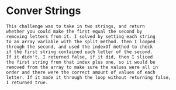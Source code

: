 # Conver Strings
	This challenge was to take in two strings, and return
	whether you could make the first equal the second by 
	removing letters from it. I solved by setting each string
	to an array variable with the split method. then I looped 
	through the second, and used the indexOf method to check
	if the first string contained each letter of the second. 
	If it didn't, I returned false, if it did, then I sliced
	the first string from that index plus one, so it would be
	removed from the array to make sure the values were all in 
	order and there were the correct amount of values of each
	letter. If it made it through the loop without returning false,
	I returned true.